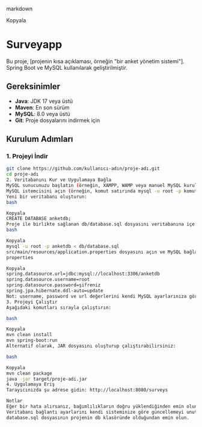 
markdown

Kopyala
# Surveyapp

Bu proje, [projenin kısa açıklaması, örneğin "bir anket yönetim sistemi"]. Spring Boot ve MySQL kullanılarak geliştirilmiştir.

## Gereksinimler
- **Java**: JDK 17 veya üstü
- **Maven**: En son sürüm
- **MySQL**: 8.0 veya üstü
- **Git**: Proje dosyalarını indirmek için

## Kurulum Adımları

### 1. Projeyi İndir
```bash
git clone https://github.com/kullanıcı-adın/proje-adı.git
cd proje-adı
2. Veritabanını Kur ve Uygulamaya Bağla
MySQL sunucunuzu başlatın (örneğin, XAMPP, WAMP veya manuel MySQL kurulumunu kullanabilirsiniz).
MySQL istemcisini açın (örneğin, komut satırında mysql -u root -p komutunu çalıştırın ve şifrenizi girin).
Yeni bir veritabanı oluşturun:
bash

Kopyala
CREATE DATABASE anketdb;
Proje ile birlikte sağlanan db/database.sql dosyasını veritabanına içe aktarın:
bash

Kopyala
mysql -u root -p anketdb < db/database.sql
src/main/resources/application.properties dosyasını açın ve MySQL bağlantı bilgilerinizi kendi sisteminize göre güncelleyin:
properties

Kopyala
spring.datasource.url=jdbc:mysql://localhost:3306/anketdb
spring.datasource.username=root
spring.datasource.password=şifreniz
spring.jpa.hibernate.ddl-auto=update
Not: username, password ve url değerlerini kendi MySQL ayarlarınıza göre düzenleyin.
3. Projeyi Çalıştır
Aşağıdaki komutları sırayla çalıştırın:

bash

Kopyala
mvn clean install
mvn spring-boot:run
Alternatif olarak, JAR dosyasını oluşturup çalıştırabilirsiniz:

bash

Kopyala
mvn clean package
java -jar target/proje-adi.jar
4. Uygulamaya Eriş
Tarayıcınızda şu adrese gidin: http://localhost:8080/surveys

Notlar
Eğer bir hata alırsanız, bağımlılıkların doğru yüklendiğinden emin olun (mvn clean install).
Veritabanı bağlantı ayarlarını kendi sisteminize göre güncellemeyi unutmayın.
database.sql dosyasının projenin db klasöründe olduğundan emin olun.
